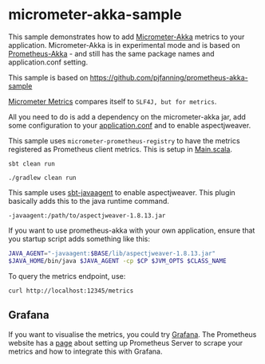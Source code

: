 # micrometer-akka-sample

This sample demonstrates how to add [Micrometer-Akka](https://github.com/pjfanning/prometheus-akka) metrics to your application.
Micrometer-Akka is in experimental mode and is based on [Prometheus-Akka](https://github.com/Workday/prometheus-akka) - and still has the same package names and application.conf setting.

This sample is based on https://github.com/pjfanning/prometheus-akka-sample

[Micrometer Metrics](http://micrometer.io/) compares itself to `SLF4J, but for metrics`.

All you need to do is add a dependency on the micrometer-akka jar, add some configuration to your [application.conf](https://github.com/pjfanning/micrometer-akka-sample/blob/master/src/main/resources/application.conf) and to enable aspectjweaver.

This sample uses `micrometer-prometheus-registry` to have the metrics registered as Prometheus client metrics.
This is setup in [Main.scala](https://github.com/pjfanning/micrometer-akka-sample/blob/master/src/main/scala/com/example/akka/Main.scala).

```sbt clean run```

```./gradlew clean run```

This sample uses [sbt-javaagent](https://github.com/sbt/sbt-javaagent) to enable aspectjweaver.
This plugin basically adds this to the java runtime command.

```-javaagent:/path/to/aspectjweaver-1.8.13.jar```

If you want to use prometheus-akka with your own application, ensure that you startup script adds something like this:

```bash
JAVA_AGENT="-javaagent:$BASE/lib/aspectjweaver-1.8.13.jar"
$JAVA_HOME/bin/java $JAVA_AGENT -cp $CP $JVM_OPTS $CLASS_NAME
```

To query the metrics endpoint, use:

```curl http://localhost:12345/metrics```

## Grafana

If you want to visualise the metrics, you could try [Grafana](http://docs.grafana.org/).
The Prometheus website has a [page](https://prometheus.io/docs/visualization/grafana/) about setting up Prometheus Server to scrape your metrics and how to integrate this with Grafana.
